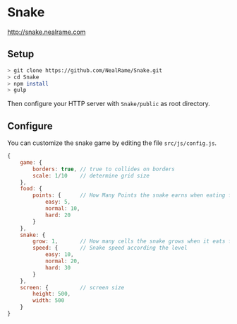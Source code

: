 # Snake

http://snake.nealrame.com

## Setup

```bash
> git clone https://github.com/NealRame/Snake.git
> cd Snake
> npm install
> gulp
```

Then configure your HTTP server with `Snake/public` as root directory.

## Configure

You can customize the snake game by editing the file `src/js/config.js`.

```js
{
	game: {
		borders: true, // true to collides on borders
		scale: 1/10    // determine grid size
	},
	food: {
		points: {      // How Many Points the snake earns when eating foo according the level
			easy: 5,
			normal: 10,
			hard: 20
		}
	},
	snake: {
		grow: 1,       // How many cells the snake grows when it eats food
		speed: {       // Snake speed according the level
			easy: 10,
			normal: 20,
			hard: 30
		}
	},
	screen: {          // screen size
		height: 500,
		width: 500
	}
}
```

